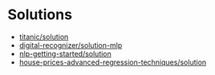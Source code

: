 # Solutions
 * [titanic/solution](https://aguang-xyz.github.io/kaggle-solutions/titanic/solution)
 * [digital-recognizer/solution-mlp](https://aguang-xyz.github.io/kaggle-solutions/digital-recognizer/solution-mlp)
 * [nlp-getting-started/solution](https://aguang-xyz.github.io/kaggle-solutions/nlp-getting-started/solution)
 * [house-prices-advanced-regression-techniques/solution](https://aguang-xyz.github.io/kaggle-solutions/house-prices-advanced-regression-techniques/solution)
